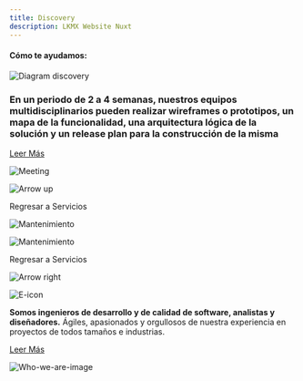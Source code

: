 ```yaml
---
title: Discovery
description: LKMX Website Nuxt
---
```


<!-- Hero Discovery -->
<column id="body-index__hero-discovery" mode="full">

<block>

<hero-discovery>

<template v-slot:description>

services <br> .filter((service) => service.name === ‘discovery’);

# Discovery

Nuestras soluciones comienzan mediante el estudio previo de los retos y los objetivos por cumplir, que nos guiarán a través de rutas ágiles y eficientes.

</template>

<template v-slot:image>

![Collage Discovery](./img/collage-lkmx-discovery.png)

</template>

</hero-discovery>

</block>

</column>










<!-- Help title -->
<column id="body-index__help-title" mode="full">

<block>

#### Cómo te ayudamos: 

</block>

</column>










<!-- Help sections -->
<column id="body-index__help-sections" mode="full">

<block>

<help-sections-discovery>

<template v-slot:title-side-a>

// Identificamos

</template>

<template v-slot:description-side-a>

El cliente crea y gestiona la lista de requisitos 
del proyecto, donde quedan reflejadas sus expectativas a nivel de requisitos, valor, coste y entregas.

</template>

<template v-slot:title-side-b>

// Analizamos

</template>

<template v-slot:description-side-b>

Segmentamos el proyecto mediante Iteraciones o Sprints, en pequeños bloques gestionables, así conseguimos que los márgenes de error sean mucho menores. 


</template>

</help-sections-discovery>

</block>

<block>

<help-sections-discovery>

<template v-slot:title-side-a>

// Segmentamos

</template>

<template v-slot:description-side-a>

Identificamos posibles contratiempos que podríamos encontrarnos en el camino y nos anticipamos.

</template>

<template v-slot:title-side-b>

// Solucionamos

</template>

<template v-slot:description-side-b>

En un periodo de 2 a 4 semanas, nuestros equipos multidisciplinarios pueden realizar wireframes o prototipos, un mapa de la funcionalidad, una arquitectura lógica de la solución y un release plan para la construcción de la mismas. 

</template>

</help-sections-discovery>

</block>

<!-- <block>

// Identificamos

El cliente crea y gestiona la lista de requisitos 
del proyecto, donde quedan reflejadas sus expectativas a nivel de requisitos, valor, coste y entregas.

</block>

<block>

// Segmentamos

Identificamos posibles contratiempos que podríamos encontrarnos en el camino y nos anticipamos.

</block>

<block>

// Analizamos

Segmentamos el proyecto mediante Iteraciones o Sprints, en pequeños bloques gestionables, 
así conseguimos que los márgenes de error sean mucho menores. 

</block>

<block>

// Solucionamos

En un periodo de 2 a 4 semanas, nuestros equipos multidisciplinarios pueden realizar wireframes o 
prototipos, un mapa de la funcionalidad, una arquitectura lógica de la solución y un release plan para la construcción de la mismas.

</block> -->

</column>










<!-- Diagram discovery -->
<column id="body-index__diagram-discovery" mode="full">

<block>

![Diagram discovery](./img/diagram-discovery.png)

</block>

</column>










<!-- Planning Discovery --> 
<column id="body-index__planning-discovery" mode="full">

<block id="planning__discovery-content">

### En un periodo de **2 a 4 semanas,** nuestros equipos multidisciplinarios pueden realizar wireframes o prototipos, un mapa de la funcionalidad, una arquitectura lógica de la solución y un release plan para la construcción de la misma

[Leer Más]()

</block>

<block id="planning__discovery-image">

![Meeting](./img/planning-discovery.png)
</block>

</column>










<!-- Buttons Discovery -->
<column id="body-index__buttons-discovery" mode="full">

<block id="buttons__discovery-left-button">

![Arrow up](./img/arrow-up.svg)

Regresar a Servicios

![Mantenimiento](./img/cube-mantenimiento.png)

</block>

<block id="buttons__discovery-right-button">

![Mantenimiento](./img/cube-application-dev.png)

Regresar a Servicios

![Arrow right](./img/arrow-right.svg)

</block>

</column>










<!-- Who we are -->
<column id="body-index__who-we-are-discovery" mode="full">

<block id="who-we-are-description">

![E-icon](./img/e-letter.png)

**Somos ingenieros de desarrollo y de calidad de software, analistas y diseñadores.** Ágiles, apasionados y orgullosos de nuestra experiencia en proyectos de todos tamaños e industrias. 

[Leer Más]()

</block>

<block id="who-we-are-image">

![Who-we-are-image](./img/collage-lets-talk.png)

</block>

</column>